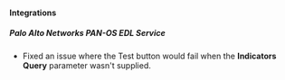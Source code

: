 
#### Integrations
##### Palo Alto Networks PAN-OS EDL Service
- Fixed an issue where the Test button would fail when the **Indicators Query** parameter wasn't supplied.
